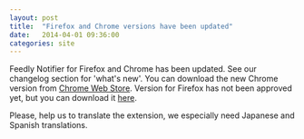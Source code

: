 ```yaml
---
layout: post
title:  "Firefox and Chrome versions have been updated"
date:   2014-04-01 09:36:00
categories: site
---
```


Feedly Notifier for Firefox and Chrome has been updated.
See our changelog section for 'what's new'.
You can download the new Chrome version from [Chrome Web Store](https://chrome.google.com/webstore/detail/feedly-notifier/egikgfbhipinieabdmcpigejkaomgjgb).
Version for Firefox has not been approved yet, but you can download it [here](https://addons.mozilla.org/en-US/firefox/addon/feedly-notifier/versions/?page=1#version-2.8.1).

Please, help us to translate the extension, we especially need Japanese and Spanish translations.